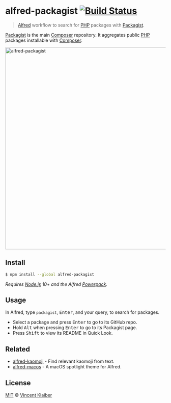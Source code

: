 # alfred-packagist [![Build Status](https://badgen.net/travis/vinkla/alfred-packagist/master)](https://travis-ci.org/vinkla/alfred-packagist)

> [Alfred](https://www.alfredapp.com) workflow to search for [PHP](https://secure.php.net) packages with [Packagist](https://packagist.org).

[Packagist](https://packagist.org) is the main [Composer](https://getcomposer.org) repository. It aggregates public [PHP](https://secure.php.net) packages installable with [Composer](https://getcomposer.org).

[<img alt="alfred-packagist" src="https://cloud.githubusercontent.com/assets/499192/21687373/4dbd7352-d369-11e6-8f54-f1dd66adae74.png" width="634">](https://packagist.org)

## Install

```sh
$ npm install --global alfred-packagist
```

*Requires [Node.js](https://nodejs.org) 10+ and the Alfred [Powerpack](https://www.alfredapp.com/powerpack).*

## Usage

In Alfred, type `packagist`, <kbd>Enter</kbd>, and your query, to search for packages.

- Select a package and press <kbd>Enter</kbd> to go to its GitHub repo.<br>
- Hold <kbd>Alt</kbd> when pressing <kbd>Enter</kbd> to go to its Packagist page.<br>
- Press <kbd>Shift</kbd> to view its README in Quick Look.

## Related

- [alfred-kaomoji](https://github.com/vinkla/alfred-kaomoji) - Find relevant kaomoji from text.
- [alfred-macos](https://github.com/vinkla/alfred-macos) - A macOS spotlight theme for Alfred.

## License

[MIT](LICENSE) © [Vincent Klaiber](https://doubledip.se)
